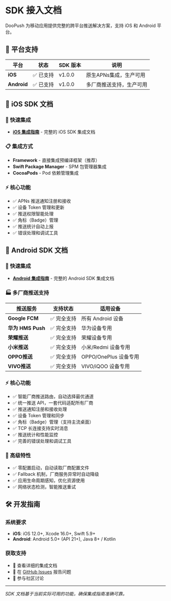 # SDK 接入文档

DooPush 为移动应用提供完整的跨平台推送解决方案，支持 iOS 和 Android 平台。

## 📱 平台支持

| 平台 | 状态 | SDK 版本 | 说明 |
|------|------|----------|------|
| **iOS** | ✅ 已支持 | v1.0.0 | 原生APNs集成，生产可用 |
| **Android** | ✅ 已支持 | v1.0.0 | 多厂商推送支持，生产可用 |

## 📖 iOS SDK 文档

### 🚀 快速集成
- [**iOS 集成指南**](./ios-integration.md) - 完整的 iOS SDK 集成文档

### 📋 集成方式
- **Framework** - 直接集成预编译框架（推荐）
- **Swift Package Manager** - SPM 包管理器集成
- **CocoaPods** - Pod 依赖管理集成

### ⚡ 核心功能
- ✅ APNs 推送通知注册和接收
- ✅ 设备 Token 管理和更新
- ✅ 推送权限智能处理
- ✅ 角标（Badge）管理
- ✅ 推送统计自动上报
- ✅ 错误处理和调试工具

## 🤖 Android SDK 文档

### 🚀 快速集成
- [**Android 集成指南**](./android-integration.md) - 完整的 Android SDK 集成文档

### 🏭 多厂商推送支持
| 推送服务 | 支持状态 | 适用设备 |
|----------|----------|----------|
| **Google FCM** | ✅ 完全支持 | 所有 Android 设备 |
| **华为 HMS Push** | ✅ 完全支持 | 华为设备专用 |
| **荣耀推送** | ✅ 完全支持 | 荣耀设备专用 |
| **小米推送** | ✅ 完全支持 | 小米/Redmi 设备专用 |
| **OPPO推送** | ✅ 完全支持 | OPPO/OnePlus 设备专用 |
| **VIVO推送** | ✅ 完全支持 | VIVO/iQOO 设备专用 |

### ⚡ 核心功能
- ✅ 智能厂商推送路由，自动选择最优通道
- ✅ 统一推送 API，一套代码适配所有厂商
- ✅ 推送通知注册和接收处理
- ✅ 设备 Token 管理和同步
- ✅ 角标（Badge）管理（支持主流桌面）
- ✅ TCP 长连接支持实时消息
- ✅ 推送统计和性能监控
- ✅ 完善的错误处理和调试工具

### 🔧 高级特性
- ✅ 零配置启动，自动读取厂商配置文件
- ✅ Fallback 机制，厂商服务异常时自动降级
- ✅ 应用生命周期感知，优化资源使用
- ✅ 网络状态检测，智能推送重试

## 🛠 开发指南

### 系统要求
- **iOS**: iOS 12.0+, Xcode 16.0+, Swift 5.9+
- **Android**: Android 5.0+ (API 21+), Java 8+ / Kotlin

### 获取支持
- 📖 查看详细的集成文档
- 🐛 在 [GitHub Issues](https://github.com/doopush/doopush/issues) 报告问题
- 💬 参与社区讨论

---

*SDK 文档基于当前实际可用的功能，确保集成指南准确可靠。*
